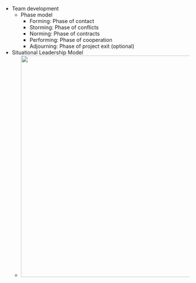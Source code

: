 - Team development 
	- Phase model 
		- Forming: Phase of contact 
		- Storming: Phase of conflicts 
		- Norming: Phase of contracts 
		- Performing: Phase of cooperation 
		- Adjourning: Phase of project exit (optional) 
- Situational Leadership Model 
	- <img src="https://github.com/xiaomeng-huang-study/images_ProjectManagement/blob/main/Snipaste_2023-12-21_18-57-14.png?raw=" width="600" /> 
